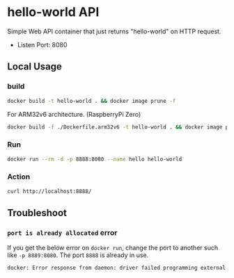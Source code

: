 # hello-world API

Simple Web API container that just returns "hello-world" on HTTP request.

- Listen Port: 8080

## Local Usage

### build

```bash
docker build -t hello-world . && docker image prune -f
```

For ARM32v6 architecture. (RaspberryPi Zero)

```bash
docker build -f ./Dockerfile.arm32v6 -t hello-world . && docker image prune -f
```

### Run

```bash
docker run --rm -d -p 8888:8080 --name hello hello-world
```

### Action

```bash
curl http://localhost:8888/
```

## Troubleshoot

### `port is already allocated` error

If you get the below error on `docker run`, change the port to another such like `-p 8889:8080`. The port `8888` is already in use.

```bash
docker: Error response from daemon: driver failed programming external connectivity on endpoint hello (...): Bind for 0.0.0.0:8888 failed: port is already allocated.
```
